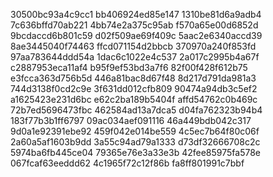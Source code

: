 30500bc93a4c9cc1
bb406924ed85e147
1310be81d6a9adb4
7c636bffd70ab221
4bb74e2a375c95ab
f570a65e00d6852d
9bcdaccd6b801c59
d02f509ae69f409c
5aac2e6340accd39
8ae3445040f74463
ffcd071154d2bbcb
370970a240f853fd
97aa783644ddd54a
1dac6c1022e4c537
2a017c2995b4a67f
c2887953eca11af4
b95f9ef53bd3a7f6
82f00f428f612b75
e3fcca363d756b5d
446a81bac8d67f48
8d217d791da981a3
744d3138f0cd2c9e
3f631dd012cfb809
90474a94db3c5ef2
a1625423e231d6bc
e62c2ba189b5404f
affd54762c0b469c
72b7ed5696473fbc
462584ad13a7dca5
d04fa762323b94b4
183f77b3b1ff6797
09ac034aef091116
46a449bdb042c317
9d0a1e92391ebe92
459f042e014be559
4c5ec7b64f80c06f
2a60a5af1603b9dd
3a55c94ad79a1333
d73df32666708c2c
5974ba6fb445ce04
79365e76e3a33e3b
42fee85975fa578e
067fcaf63eeddd62
4c1965f72c12f86b
fa8ff801991c7bbf
